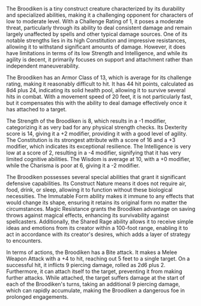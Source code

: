 The Broodiken is a tiny construct creature characterized by its durability and specialized abilities, making it a challenging opponent for characters of low to moderate level. With a Challenge Rating of 1, it poses a moderate threat, particularly through its ability to deal consistent damage and remain largely unaffected by spells and other typical damage sources. One of its notable strengths lies in its high Constitution and impressive resistances, allowing it to withstand significant amounts of damage. However, it does have limitations in terms of its low Strength and Intelligence, and while its agility is decent, it primarily focuses on support and attachment rather than independent maneuverability. 

The Broodiken has an Armor Class of 13, which is average for its challenge rating, making it reasonably difficult to hit. It has 44 hit points, calculated as 8d4 plus 24, indicating its solid health pool, allowing it to survive several hits in combat. With a movement speed of 20 feet, it is not particularly fast, but it compensates this with the ability to deal damage effectively once it has attached to a target.

The Strength of the Broodiken is 8, which results in a -1 modifier, categorizing it as very bad for any physical strength checks. Its Dexterity score is 14, giving it a +2 modifier, providing it with a good level of agility. The Constitution is its strongest attribute with a score of 16 and a +3 modifier, which indicates its exceptional resilience. The Intelligence is very low at a score of 2, resulting in a -4 modifier, signifying that it has very limited cognitive abilities. The Wisdom is average at 10, with a +0 modifier, while the Charisma is poor at 6, giving it a -2 modifier.

The Broodiken possesses several special abilities that grant it significant defensive capabilities. Its Construct Nature means it does not require air, food, drink, or sleep, allowing it to function without these biological necessities. The Immutable Form ability makes it immune to any effects that would change its shape, ensuring it retains its original form no matter the circumstances. Magic Resistance grants the Broodiken advantage on saving throws against magical effects, enhancing its survivability against spellcasters. Additionally, the Shared Rage ability allows it to receive simple ideas and emotions from its creator within a 100-foot range, enabling it to act in accordance with its creator's desires, which adds a layer of strategy to encounters.

In terms of actions, the Broodiken has a Bite attack. It makes a Melee Weapon Attack with a +4 to hit, reaching out 5 feet to a single target. On a successful hit, it inflicts 9 piercing damage, rolled as 2d6 plus 2. Furthermore, it can attach itself to the target, preventing it from making further attacks. While attached, the target suffers damage at the start of each of the Broodiken's turns, taking an additional 9 piercing damage, which can rapidly accumulate, making the Broodiken a dangerous foe in prolonged engagements.